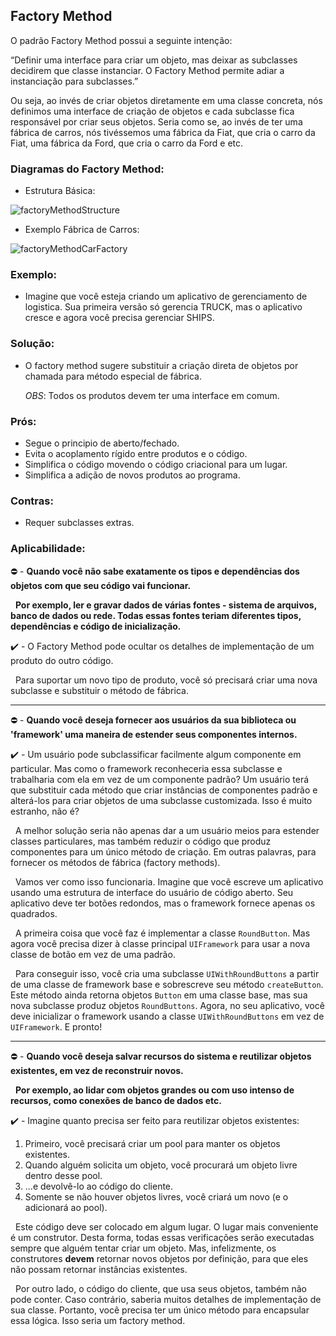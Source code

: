 ## Factory Method

O padrão Factory Method possui a seguinte intenção:

“Definir uma interface para criar um objeto, mas deixar as subclasses decidirem que classe instanciar. O Factory Method permite adiar a instanciação para subclasses.” 

Ou seja, ao invés de criar objetos diretamente em uma classe concreta, nós definimos uma interface de criação de objetos e cada subclasse fica responsável por criar seus objetos. Seria como se, ao invés de ter uma fábrica de carros, nós tivéssemos uma fábrica da Fiat, que cria o carro da Fiat, uma fábrica da Ford, que cria o carro da Ford e etc.

### Diagramas do Factory Method:
* Estrutura Básica:

![factoryMethodStructure](https://refactoring.guru/images/patterns/diagrams/factory-method/structure.png)

* Exemplo Fábrica de Carros:

![factoryMethodCarFactory](https://brizeno.files.wordpress.com/2011/09/factory-method.png)

### Exemplo:
 - Imagine que você esteja criando um aplicativo de gerenciamento de logistica. Sua primeira versão só gerencia TRUCK, mas o aplicativo cresce e agora você precisa gerenciar SHIPS.

### Solução: 
 - O factory method sugere substituir a criação direta de objetos por chamada para método especial de fábrica.

    *OBS*: Todos os produtos devem ter uma interface em comum.

### Prós: 
 - Segue o principio de aberto/fechado.
 - Evita o acoplamento rígido entre produtos e o código.
 - Simplifica o código movendo o código criacional para um lugar.
 - Simplifica a adição de novos produtos ao programa.

### Contras: 
 - Requer subclasses extras.

### Aplicabilidade:
 :no_entry: - __Quando você não sabe exatamente os tipos e dependências dos objetos com que seu código vai funcionar.__ 

 &nbsp;&nbsp;__Por exemplo, ler e gravar dados de várias fontes - sistema de arquivos, banco de dados ou rede. Todas essas fontes teriam diferentes tipos, dependências e código de inicialização.__
 
 :heavy_check_mark: - O Factory Method pode ocultar os detalhes de implementação de um produto do outro código. 

 &nbsp;&nbsp;Para suportar um novo tipo de produto, você só precisará criar uma nova subclasse e substituir o método de fábrica.
 
 ---

 :no_entry: - __Quando você deseja fornecer aos usuários da sua biblioteca ou 'framework' uma maneira de estender seus componentes internos.__
 
 :heavy_check_mark: - Um usuário pode subclassificar facilmente algum componente em particular. Mas como o framework reconheceria essa subclasse e trabalharia com ela em vez de um componente padrão? Um usuário terá que substituir cada método que criar instâncias de componentes padrão e alterá-los para criar objetos de uma subclasse customizada. Isso é muito estranho, não é?

 &nbsp;&nbsp;A melhor solução seria não apenas dar a um usuário meios para estender classes particulares, mas também reduzir o código que produz componentes para um único método de criação. Em outras palavras, para fornecer os métodos de fábrica (factory methods).

 &nbsp;&nbsp;Vamos ver como isso funcionaria. Imagine que você escreve um aplicativo usando uma estrutura de interface do usuário de código aberto. Seu aplicativo deve ter botões redondos, mas o framework fornece apenas os quadrados.

 &nbsp;&nbsp;A primeira coisa que você faz é implementar a classe `RoundButton`. Mas agora você precisa dizer à classe principal `UIFramework` para usar a nova classe de botão em vez de uma padrão.

 &nbsp;&nbsp;Para conseguir isso, você cria uma subclasse `UIWithRoundButtons` a partir de uma classe de framework base e sobrescreve seu método `createButton`. Este método ainda retorna objetos `Button` em uma classe base, mas sua nova subclasse produz objetos `RoundButtons`. Agora, no seu aplicativo, você deve inicializar o framework usando a classe `UIWithRoundButtons` em vez de` UIFramework`. E pronto!

 ---

 :no_entry: - __Quando você deseja salvar recursos do sistema e reutilizar objetos existentes, em vez de reconstruir novos.__

 &nbsp;&nbsp;__Por exemplo, ao lidar com objetos grandes ou com uso intenso de recursos, como conexões de banco de dados etc.__

 :heavy_check_mark: - Imagine quanto precisa ser feito para reutilizar objetos existentes:
  1. Primeiro, você precisará criar um pool para manter os objetos existentes.
  2. Quando alguém solicita um objeto, você procurará um objeto livre dentro desse pool.
  3. ...e devolvê-lo ao código do cliente.
  4. Somente se não houver objetos livres, você criará um novo (e o adicionará ao pool).

 &nbsp;&nbsp;Este código deve ser colocado em algum lugar. O lugar mais conveniente é um construtor. Desta forma, todas essas verificações serão executadas sempre que alguém tentar criar um objeto. Mas, infelizmente, os construtores **devem** retornar novos objetos por definição, para que eles não possam retornar instâncias existentes.

 &nbsp;&nbsp;Por outro lado, o código do cliente, que usa seus objetos, também não pode conter. Caso contrário, saberia muitos detalhes de implementação de sua classe. Portanto, você precisa ter um único método para encapsular essa lógica. Isso seria um factory method.